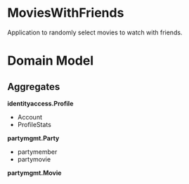 # MoviesWithFriends

Application to randomly select movies to watch with friends.

# Domain Model

## Aggregates

**identityaccess.Profile**

- Account
- ProfileStats

**partymgmt.Party**

- partymember
- partymovie

**partymgmt.Movie**

